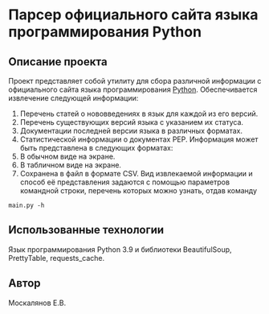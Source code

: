 # Парсер официального сайта языка программирования Python

## Описание проекта
Проект представляет собой утилиту для сбора различной информации
с официального сайта языка программирования [Python](https://docs.python.org/3/).
Обеспечивается извлечение следующей информации:
1. Перечень статей о нововведениях в язык для каждой из его версий.
2. Перечень существующих версий языка с указанием их статуса.
3. Документации последней версии языка в различных форматах.
4. Статистической информации о документах PEP.
Информация может быть представлена в следующих форматах:
1. В обычном виде на экране.
2. В табличном виде на экране.
3. Сохранена в файл в формате CSV.
Вид извлекаемой информации и способ её представления задаются с помощью
параметров командной строки, перечень которых можно узнать, отдав команду
```
main.py -h
```

## Использованные технологии
Язык программирования Python 3.9 и библиотеки BeautifulSoup, PrettyTable, requests_cache.

## Автор
Москалянов Е.В.
